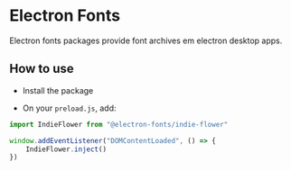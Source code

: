 # Electron Fonts

Electron fonts packages provide font archives em electron desktop apps.

## How to use

* Install the package

* On your `preload.js`, add:

```ts
import IndieFlower from "@electron-fonts/indie-flower"

window.addEventListener("DOMContentLoaded", () => {
    IndieFlower.inject()
})
```